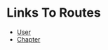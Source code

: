 # Links To Routes

* [User](https://github.com/jegger06/edyscalculia_app/blob/master/back-end/docs/USER.md)
* [Chapter](https://github.com/jegger06/edyscalculia_app/blob/master/back-end/docs/CHAPTER.md)